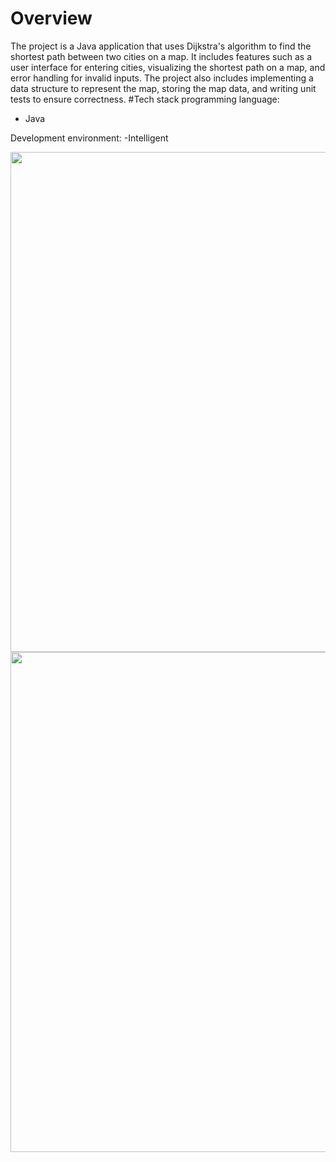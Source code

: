 # Overview
The project is a Java application that uses Dijkstra's algorithm to find the shortest path between two cities on a map. It includes features such as a user interface for entering cities, visualizing the shortest path on a map, and error handling for invalid inputs. The project also includes implementing a data structure to represent the map, storing the map data, and writing unit tests to ensure correctness.
 #Tech stack
programming language:
- Java

Development environment:
  -Intelligent

<img src="https://github.com/Mohammad-Zaben/Gaza-Map/assets/141401082/03dc5b30-4269-4a23-b006-5e584a229044" alt="" width=800 > 
<img src="https://github.com/Mohammad-Zaben/Gaza-Map/assets/141401082/c03e842e-1a07-4ddd-bb43-0a4cd6ac2641" alt="" width=800 > 


